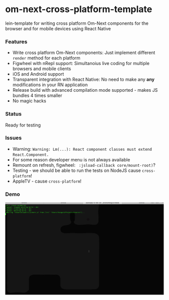 # om-next-cross-platform-template

lein-template for writing cross platform Om-Next components for the browser and for mobile devices using React Native

### Features

- Write cross platform Om-Next components: Just implement different `render` method for each platform
- Figwheel with nRepl support: Simultanoius live coding for multiple browsers and mobile clients
- iOS and Android support
- Transparent integration with React Native: No need to make any **any** modifications in your RN application
- Release build with advanced compilation mode supported - makes JS bundles 4 times smaller
- No magic hacks

### Status

Ready for testing

### Issues

- Warning: `Warning: Lm(...): React component classes must extend React.Component.`
- For some reason developer menu is not always available
- Remount on refresh, figwheel: ` :jsload-callback core/mount-root)`?
- Testing - we should be able to run the tests on NodeJS cause `cross-platform`!
- AppleTV - cause `cross-platform`!

### Demo

![Editing native and mobile](om-next-cross-platform-demo.gif)
